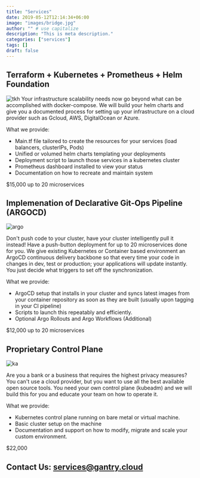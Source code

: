 ```yaml
---
title: "Services"
date: 2019-05-12T12:14:34+06:00
image: "images/bridge.jpg"
author: "" # use capitalize
description: "This is meta description."
categories: ["services"]
tags: []
draft: false
---
```


## Terraform + Kubernetes + Prometheus + Helm Foundation
![tkh](/images/tkh.jpg)
Your infrastructure scalability needs now go beyond what can be accomplished with docker-compose. We will build your helm charts and give you a documented process for setting up your infrastructure on a cloud provider such as Gcloud, AWS, DigitalOcean or Azure.

What we provide:
- Main.tf file tailored to create the resources for your services (load balancers, clusterIPs, Pods)
- Unified or volumed helm charts templating your deployments  
- Deployment script to launch those services in a kubernetes cluster
- Prometheus dashboard installed to view your status  
- Documentation on how to recreate and maintain system  

$15,000 up to 20 microservices  



## Implemenation of Declarative Git-Ops Pipeline (ARGOCD)  

![argo](/images/argocd-ui.gif)  

Don't push code to your cluster, have your cluster intelligently pull it instead!
Have a push-button deployment for up to 20 microservices done for you.
We give existing Kubernetes or Container based environment an ArgoCD continuous delivery backbone so that every time your code in changes in dev, test or production; your applications will update instantly. You just decide what triggers to set off the synchronization.

What we provide:
- ArgoCD setup that installs in your cluster and syncs latest images from your container repository as soon as they are built (usually upon tagging in your CI pipeline)
- Scripts to launch this repeatably and efficiently.
- Optional Argo Rollouts and Argo Workflows (Additional)

$12,000 up to 20 microservices

## Proprietary Control Plane
![ka](/images/kubeadm.png)  

Are you a bank or a business that requires the highest privacy measures?
You can't use a cloud provider, but you want to use all the best available open source tools.
You need your own control plane (kubeadm) and we will build this for you and educate your team on how to operate it.

What we provide:
- Kubernetes control plane running on bare metal or virtual machine.
- Basic cluster setup on the machine
- Documentation and support on how to modify, migrate and scale your custom environment.

$22,000

## Contact Us: services@gantry.cloud
